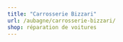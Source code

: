 ```yaml
---
title: "Carrosserie Bizzari"
url: /aubagne/carrosserie-bizzari/
shop: réparation de voitures
---
```

